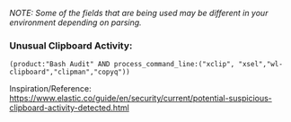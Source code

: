_NOTE: Some of the fields that are being used may be different in your environment depending on parsing._ 

### Unusual Clipboard Activity: 
`(product:"Bash Audit" AND process_command_line:("xclip", "xsel","wl-clipboard","clipman","copyq"))`

Inspiration/Reference: https://www.elastic.co/guide/en/security/current/potential-suspicious-clipboard-activity-detected.html
